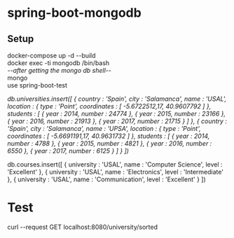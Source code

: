 # spring-boot-mongodb

## **Setup**

docker-compose up -d --build  
docker exec -ti mongodb /bin/bash  
_--after getting the mongo db shell--_   
mongo  
use spring-boot-test 

_db.universities.insert([
{
country : 'Spain',
city : 'Salamanca',
name : 'USAL',
location : {
type : 'Point',
coordinates : [ -5.6722512,17, 40.9607792 ]
},
students : [
{ year : 2014, number : 24774 },
{ year : 2015, number : 23166 },
{ year : 2016, number : 21913 },
{ year : 2017, number : 21715 }
]
},
{
country : 'Spain',
city : 'Salamanca',
name : 'UPSA',
location : {
type : 'Point',
coordinates : [ -5.6691191,17, 40.9631732 ]
},
students : [
{ year : 2014, number : 4788 },
{ year : 2015, number : 4821 },
{ year : 2016, number : 6550 },
{ year : 2017, number : 6125 }
]
}
])_  

db.courses.insert([
{
university : 'USAL',
name : 'Computer Science',
level : 'Excellent'
},
{
university : 'USAL',
name : 'Electronics',
level : 'Intermediate'
},
{
university : 'USAL',
name : 'Communication',
level : 'Excellent'
}
])

# **Test**

curl --request GET localhost:8080/university/sorted